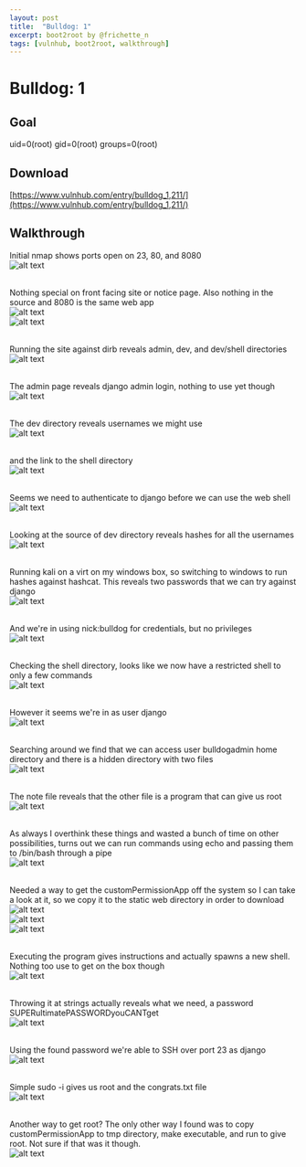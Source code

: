 ```yaml
---
layout: post
title:  "Bulldog: 1"
excerpt: boot2root by @frichette_n
tags: [vulnhub, boot2root, walkthrough]
---
```


# Bulldog: 1

## Goal
uid=0(root) gid=0(root) groups=0(root)

## Download
[https://www.vulnhub.com/entry/bulldog_1,211/](https://www.vulnhub.com/entry/bulldog_1,211/)

## Walkthrough 
Initial nmap shows ports open on 23, 80, and 8080
<br>![alt text](../vulnhub/2017/Bulldog_1/imgs/bulldog_nmap000.png)
<br><br>

Nothing special on front facing site or notice page.  Also nothing in the source and 8080 is the same web app
<br>![alt text](../vulnhub/2017/Bulldog_1/imgs/bulldog_web001.png)
<br>![alt text](../vulnhub/2017/Bulldog_1/imgs/bulldog_web002.png)
<br><br>

Running the site against dirb reveals admin, dev, and dev/shell directories
<br>![alt text](../vulnhub/2017/Bulldog_1/imgs/bulldog_dirb003.png)
<br><br>

The admin page reveals django admin login, nothing to use yet though
<br>![alt text](../vulnhub/2017/Bulldog_1/imgs/bulldog_django004.png)
<br><br>

The dev directory reveals usernames we might use
<br>![alt text](../vulnhub/2017/Bulldog_1/imgs/bulldog_dev005.png)
<br><br>

and the link to the shell directory
<br>![alt text](../vulnhub/2017/Bulldog_1/imgs/bulldog_dev006.png)
<br><br>

Seems we need to authenticate to django before we can use the web shell
<br>![alt text](../vulnhub/2017/Bulldog_1/imgs/bulldog_shell007.png)
<br><br>

Looking at the source of dev directory reveals hashes for all the usernames
<br>![alt text](../vulnhub/2017/Bulldog_1/imgs/bulldog_source008.png)
<br><br>

Running kali on a virt on my windows box, so switching to windows to run hashes against hashcat. This reveals two passwords that we can try against django
<br>![alt text](../vulnhub/2017/Bulldog_1/imgs/bulldog_hash009.png)
<br><br>

And we're in using nick:bulldog for credentials, but no privileges
<br>![alt text](../vulnhub/2017/Bulldog_1/imgs/bulldog_web010.png)
<br><br>

Checking the shell directory, looks like we now have a restricted shell to only a few commands
<br>![alt text](../vulnhub/2017/Bulldog_1/imgs/bulldog_webshell011.png)
<br><br>

However it seems we're in as user django
<br>![alt text](../vulnhub/2017/Bulldog_1/imgs/bulldog_webshell011b.png)
<br><br>

Searching around we find that we can access user bulldogadmin home directory and there is a hidden directory with two files
<br>![alt text](../vulnhub/2017/Bulldog_1/imgs/bulldog_webadmin012.png)
<br><br>

The note file reveals that the other file is a program that can give us root
<br>![alt text](../vulnhub/2017/Bulldog_1/imgs/bulldog_note013.png)
<br><br>

As always I overthink these things and wasted a bunch of time on other possibilities, turns out we can run commands using echo and passing them to /bin/bash through a pipe
<br>![alt text](../vulnhub/2017/Bulldog_1/imgs/bulldog_uname014.png)
<br><br>

Needed a way to get the customPermissionApp off the system so I can take a look at it, so we copy it to the static web directory in order to download
<br>![alt text](../vulnhub/2017/Bulldog_1/imgs/bulldog_cpcpa015.png)
<br>![alt text](../vulnhub/2017/Bulldog_1/imgs/bulldog_ls016.png)
<br>![alt text](../vulnhub/2017/Bulldog_1/imgs/bulldog_download017.png)
<br><br>

Executing the program gives instructions and actually spawns a new shell. Nothing too use to get on the box though
<br>![alt text](../vulnhub/2017/Bulldog_1/imgs/bulldog_app018.png)
<br><br>

Throwing it at strings actually reveals what we need, a password SUPERultimatePASSWORDyouCANTget
<br>![alt text](../vulnhub/2017/Bulldog_1/imgs/bulldog_cpapass019.png)
<br><br>

Using the found password we're able to SSH over port 23 as django
<br>![alt text](../vulnhub/2017/Bulldog_1/imgs/bulldog_djangoshell020.png)
<br><br>

Simple sudo -i gives us root and the congrats.txt file
<br>![alt text](../vulnhub/2017/Bulldog_1/imgs/bulldog_root021.png)
<br><br>

Another way to get root? The only other way I found was to copy customPermissionApp to tmp directory, make executable, and run to give root.  Not sure if that was it though.
<br>![alt text](../vulnhub/2017/Bulldog_1/imgs/bulldog_rootalt022.png)
<br><br>